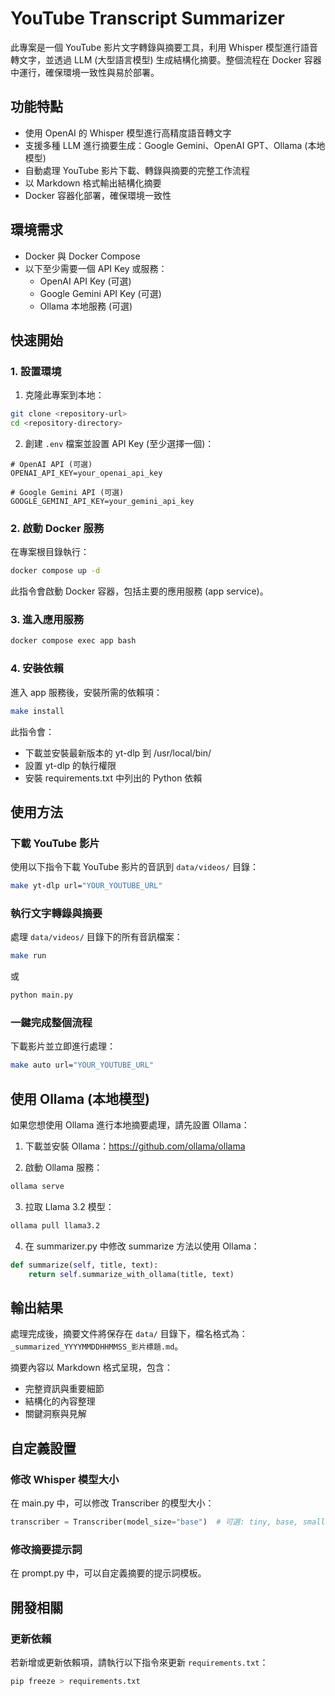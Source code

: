 # YouTube Transcript Summarizer

此專案是一個 YouTube 影片文字轉錄與摘要工具，利用 Whisper 模型進行語音轉文字，並透過 LLM (大型語言模型) 生成結構化摘要。整個流程在 Docker 容器中運行，確保環境一致性與易於部署。

## 功能特點

- 使用 OpenAI 的 Whisper 模型進行高精度語音轉文字
- 支援多種 LLM 進行摘要生成：Google Gemini、OpenAI GPT、Ollama (本地模型)
- 自動處理 YouTube 影片下載、轉錄與摘要的完整工作流程
- 以 Markdown 格式輸出結構化摘要
- Docker 容器化部署，確保環境一致性

## 環境需求

- Docker 與 Docker Compose
- 以下至少需要一個 API Key 或服務：
  - OpenAI API Key (可選)
  - Google Gemini API Key (可選)
  - Ollama 本地服務 (可選)

## 快速開始

### 1. 設置環境

1. 克隆此專案到本地：

```bash
git clone <repository-url>
cd <repository-directory>
```

2. 創建 `.env` 檔案並設置 API Key (至少選擇一個)：

```
# OpenAI API (可選)
OPENAI_API_KEY=your_openai_api_key

# Google Gemini API (可選)
GOOGLE_GEMINI_API_KEY=your_gemini_api_key
```

### 2. 啟動 Docker 服務

在專案根目錄執行：

```bash
docker compose up -d
```

此指令會啟動 Docker 容器，包括主要的應用服務 (app service)。

### 3. 進入應用服務

```bash
docker compose exec app bash
```

### 4. 安裝依賴

進入 app 服務後，安裝所需的依賴項：

```bash
make install
```

此指令會：
- 下載並安裝最新版本的 yt-dlp 到 /usr/local/bin/
- 設置 yt-dlp 的執行權限
- 安裝 requirements.txt 中列出的 Python 依賴

## 使用方法

### 下載 YouTube 影片

使用以下指令下載 YouTube 影片的音訊到 `data/videos/` 目錄：

```bash
make yt-dlp url="YOUR_YOUTUBE_URL"
```

### 執行文字轉錄與摘要

處理 `data/videos/` 目錄下的所有音訊檔案：

```bash
make run
```
或
```bash
python main.py
```

### 一鍵完成整個流程

下載影片並立即進行處理：

```bash
make auto url="YOUR_YOUTUBE_URL"
```

## 使用 Ollama (本地模型)

如果您想使用 Ollama 進行本地摘要處理，請先設置 Ollama：

1. 下載並安裝 Ollama：https://github.com/ollama/ollama

2. 啟動 Ollama 服務：

```bash
ollama serve
```

3. 拉取 Llama 3.2 模型：

```bash
ollama pull llama3.2
```

4. 在 summarizer.py 中修改 summarize 方法以使用 Ollama：

```python
def summarize(self, title, text):
    return self.summarize_with_ollama(title, text)
```

## 輸出結果

處理完成後，摘要文件將保存在 `data/` 目錄下，檔名格式為：`_summarized_YYYYMMDDHHMMSS_影片標題.md`。

摘要內容以 Markdown 格式呈現，包含：
- 完整資訊與重要細節
- 結構化的內容整理
- 關鍵洞察與見解

## 自定義設置

### 修改 Whisper 模型大小

在 main.py 中，可以修改 Transcriber 的模型大小：

```python
transcriber = Transcriber(model_size="base")  # 可選: tiny, base, small, medium, large
```

### 修改摘要提示詞

在 prompt.py 中，可以自定義摘要的提示詞模板。

## 開發相關

### 更新依賴

若新增或更新依賴項，請執行以下指令來更新 `requirements.txt`：

```bash
pip freeze > requirements.txt
```